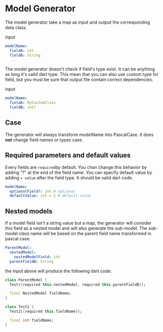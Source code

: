 # Model Generator

The model generator take a map as input and output the corresponding data class.

input
```yaml
modelName:
  fieldA: int
  fieldB: String
  ...
```

The model generator doesn't check if field's type exist. It can be anything as long it's valid dart type. This mean that you can also use custom type for field, but you must be sure that  output file contain correct dependencies.

input
```yaml
modelName:
  fieldA: MyCustomClass
  fieldB: int?
```

## Case
The generator will always transform modelName into PascalCase. It does **not** change field names or types case.

## Required parameters and default values
Every fields are `required`by default. You chan change this behavior by adding "?" at the end of the field name.
You can specify default value by adding `= value` after the field type. It should be valid dart code.
```yaml
modelName:
  optionalField?: int # optional
  defaultValue: int = 1 # default value
```

## Nested models
If a model field isn't a string value but a map, the generator will consider this field as a nested model and will also generate the sub-model.
The sub-model class name will be based on the parent field name transformed in pascal case.

```yaml
ParentModel:
  nestedModel:
    nestedModelField: int
  parentFieldB: String
```
the input above will produce the following dart code:
```dart
class ParentModel {
  Test({required this.nestedModel, required this.parentFieldB});

  final NestedModel fieldName;
}

class Test2 {
  Test2({required this.fieldName});

  final int fieldName;
}
```

